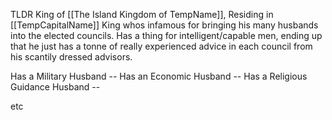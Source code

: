 TLDR
King of [[The Island Kingdom of TempName]], Residing in [[TempCapitalName]]
King whos infamous for bringing his many husbands into the elected councils. Has a thing for intelligent/capable men, ending up that he just has a tonne of really experienced advice in each council from his scantily dressed advisors.


Has a Military Husband --
Has an Economic Husband -- 
Has a Religious Guidance Husband -- 

etc
